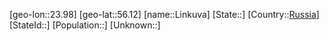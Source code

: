 ﻿---
location: [56.12,23.98]
type: City
tags:
- geo/City


SpocWebEntityId: 32034
isDeleted: false
confidential: public

---
[geo-lon::23.98]
[geo-lat::56.12]
[name::Linkuva]
[State::]
[Country::[Russia](geo/Continent/Europe/Russia.md)]
[StateId::]
[Population::]
[Unknown::]

